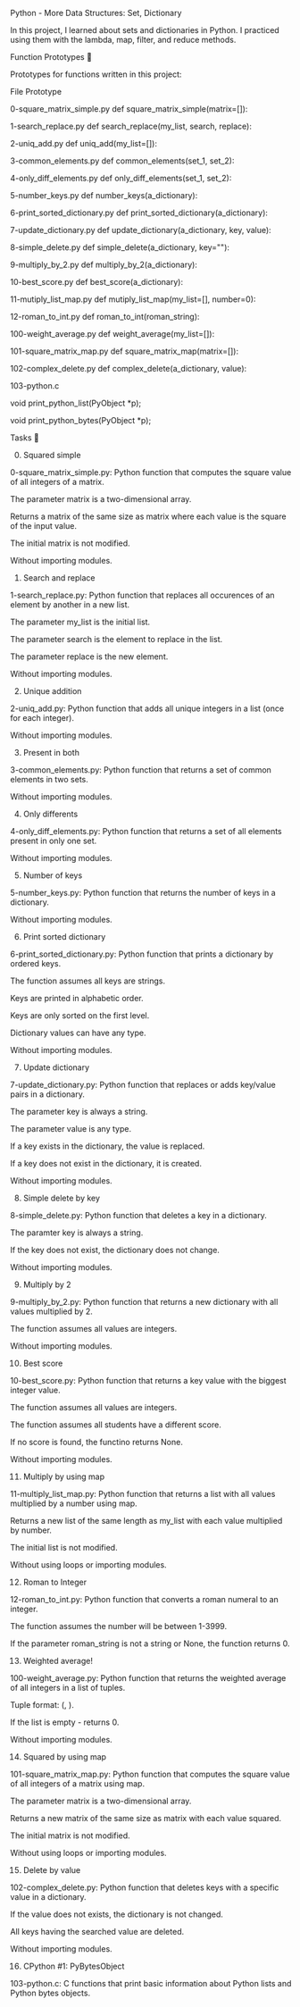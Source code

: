 Python - More Data Structures: Set, Dictionary

In this project, I learned about sets and dictionaries in Python. I practiced using them with the lambda, map, filter, and reduce methods.



Function Prototypes 💾

Prototypes for functions written in this project:



File	Prototype

0-square_matrix_simple.py	def square_matrix_simple(matrix=[]):

1-search_replace.py	def search_replace(my_list, search, replace):

2-uniq_add.py	def uniq_add(my_list=[]):

3-common_elements.py	def common_elements(set_1, set_2):

4-only_diff_elements.py	def only_diff_elements(set_1, set_2):

5-number_keys.py	def number_keys(a_dictionary):

6-print_sorted_dictionary.py	def print_sorted_dictionary(a_dictionary):

7-update_dictionary.py	def update_dictionary(a_dictionary, key, value):

8-simple_delete.py	def simple_delete(a_dictionary, key=""):

9-multiply_by_2.py	def multiply_by_2(a_dictionary):

10-best_score.py	def best_score(a_dictionary):

11-mutiply_list_map.py	def mutiply_list_map(my_list=[], number=0):

12-roman_to_int.py	def roman_to_int(roman_string):

100-weight_average.py	def weight_average(my_list=[]):

101-square_matrix_map.py	def square_matrix_map(matrix=[]):

102-complex_delete.py	def complex_delete(a_dictionary, value):

103-python.c	

void print_python_list(PyObject *p);

void print_python_bytes(PyObject *p);

Tasks 📃

0. Squared simple



0-square_matrix_simple.py: Python function that computes the square value of all integers of a matrix.

The parameter matrix is a two-dimensional array.

Returns a matrix of the same size as matrix where each value is the square of the input value.

The initial matrix is not modified.

Without importing modules.

1. Search and replace



1-search_replace.py: Python function that replaces all occurences of an element by another in a new list.

The parameter my_list is the initial list.

The parameter search is the element to replace in the list.

The parameter replace is the new element.

Without importing modules.

2. Unique addition



2-uniq_add.py: Python function that adds all unique integers in a list (once for each integer).

Without importing modules.

3. Present in both



3-common_elements.py: Python function that returns a set of common elements in two sets.

Without importing modules.

4. Only differents



4-only_diff_elements.py: Python function that returns a set of all elements present in only one set.

Without importing modules.

5. Number of keys



5-number_keys.py: Python function that returns the number of keys in a dictionary.

Without importing modules.

6. Print sorted dictionary



6-print_sorted_dictionary.py: Python function that prints a dictionary by ordered keys.

The function assumes all keys are strings.

Keys are printed in alphabetic order.

Keys are only sorted on the first level.

Dictionary values can have any type.

Without importing modules.

7. Update dictionary



7-update_dictionary.py: Python function that replaces or adds key/value pairs in a dictionary.

The parameter key is always a string.

The parameter value is any type.

If a key exists in the dictionary, the value is replaced.

If a key does not exist in the dictionary, it is created.

Without importing modules.

8. Simple delete by key



8-simple_delete.py: Python function that deletes a key in a dictionary.

The paramter key is always a string.

If the key does not exist, the dictionary does not change.

Without importing modules.

9. Multiply by 2



9-multiply_by_2.py: Python function that returns a new dictionary with all values multiplied by 2.

The function assumes all values are integers.

Without importing modules.

10. Best score



10-best_score.py: Python function that returns a key value with the biggest integer value.

The function assumes all values are integers.

The function assumes all students have a different score.

If no score is found, the functino returns None.

Without importing modules.

11. Multiply by using map



11-multiply_list_map.py: Python function that returns a list with all values multiplied by a number using map.

Returns a new list of the same length as my_list with each value multiplied by number.

The initial list is not modified.

Without using loops or importing modules.

12. Roman to Integer



12-roman_to_int.py: Python function that converts a roman numeral to an integer.

The function assumes the number will be between 1-3999.

If the parameter roman_string is not a string or None, the function returns 0.

13. Weighted average!



100-weight_average.py: Python function that returns the weighted average of all integers in a list of tuples.

Tuple format: (<score>, <weight>).

If the list is empty - returns 0.

Without importing modules.

14. Squared by using map



101-square_matrix_map.py: Python function that computes the square value of all integers of a matrix using map.

The parameter matrix is a two-dimensional array.

Returns a new matrix of the same size as matrix with each value squared.

The initial matrix is not modified.

Without using loops or importing modules.

15. Delete by value



102-complex_delete.py: Python function that deletes keys with a specific value in a dictionary.

If the value does not exists, the dictionary is not changed.

All keys having the searched value are deleted.

Without importing modules.

16. CPython #1: PyBytesObject



103-python.c: C functions that print basic information about Python lists and Python bytes objects.

